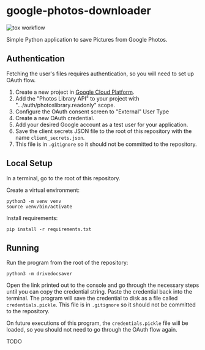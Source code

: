 # google-photos-downloader

![tox workflow](https://github.com/Tyler-Yates/google-photos-downloader/actions/workflows/tox-workflow.yml/badge.svg)

Simple Python application to save Pictures from Google Photos.

## Authentication

Fetching the user's files requires authentication, so you will need to set up OAuth flow.

1. Create a new project in [Google Cloud Platform](https://console.cloud.google.com/apis/dashboard).
2. Add the "Photos Library API" to your project with ".../auth/photoslibrary.readonly" scope.
3. Configure the OAuth consent screen to "External" User Type
4. Create a new OAuth credential.
5. Add your desired Google account as a test user for your application.
6. Save the client secrets JSON file to the root of this repository with the name `client_secrets.json`.
7. This file is in `.gitignore` so it should not be committed to the repository.

## Local Setup

In a terminal, go to the root of this repository.

Create a virtual environment:
```
python3 -m venv venv
source venv/bin/activate
```

Install requirements:
```
pip install -r requirements.txt
```

## Running

Run the program from the root of the repository:
```
python3 -m drivedocsaver
```

Open the link printed out to the console and go through the necessary steps until you can copy the credential string.
Paste the credential back into the terminal.
The program will save the credential to disk as a file called `credentials.pickle`.
This file is in `.gitignore` so it should not be committed to the repository.

On future executions of this program, the `credentials.pickle` file will be loaded, so you should not need to go through
the OAuth flow again.

TODO
